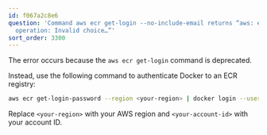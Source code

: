 ```yaml
---
id: f067a2c8e6
question: 'Command aws ecr get-login --no-include-email returns “aws: error: argument
  operation: Invalid choice…”'
sort_order: 3300
---
```


The error occurs because the `aws ecr get-login` command is deprecated.

Instead, use the following command to authenticate Docker to an ECR registry:

```bash
aws ecr get-login-password --region <your-region> | docker login --username AWS --password-stdin <your-account-id>.dkr.ecr.<your-region>.amazonaws.com
```

Replace `<your-region>` with your AWS region and `<your-account-id>` with your account ID.